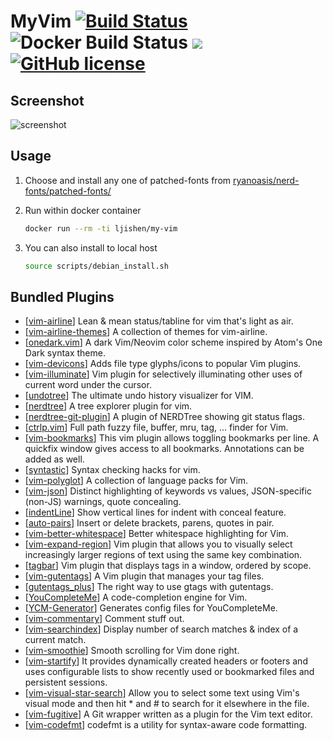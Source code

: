 # MyVim [![Build Status](https://travis-ci.com/ljishen/MyVim.svg?branch=master)](https://travis-ci.com/ljishen/MyVim) ![Docker Build Status](https://img.shields.io/docker/build/ljishen/my-vim) [![](https://images.microbadger.com/badges/version/ljishen/my-vim:1.3.svg)](https://microbadger.com/images/ljishen/my-vim:1.3) [![GitHub license](https://img.shields.io/github/license/ljishen/MyVim)](https://github.com/ljishen/MyVim/blob/master/LICENSE)

## Screenshot

![screenshot](https://user-images.githubusercontent.com/468515/71551293-d3004700-2998-11ea-8b9b-54cb4f062966.png)


## Usage

1. Choose and install any one of patched-fonts from [ryanoasis/nerd-fonts/patched-fonts/](https://github.com/ryanoasis/nerd-fonts/tree/master/patched-fonts)

2. Run within docker container
   ```bash
   docker run --rm -ti ljishen/my-vim
   ```

3. You can also install to local host
   ```bash
   source scripts/debian_install.sh
   ```


## Bundled Plugins

- [[vim-airline](https://github.com/vim-airline/vim-airline)] Lean & mean status/tabline for vim that's light as air.
- [[vim-airline-themes](https://github.com/vim-airline/vim-airline-themes)] A collection of themes for vim-airline.
- [[onedark.vim](https://github.com/joshdick/onedark.vim)] A dark Vim/Neovim color scheme inspired by Atom's One Dark syntax theme.
- [[vim-devicons](https://github.com/ryanoasis/vim-devicons)] Adds file type glyphs/icons to popular Vim plugins.
- [[vim-illuminate](https://github.com/RRethy/vim-illuminate)] Vim plugin for selectively illuminating other uses of current word under the cursor.
- [[undotree](https://github.com/mbbill/undotree)] The ultimate undo history visualizer for VIM.
- [[nerdtree](https://github.com/scrooloose/nerdtree)] A tree explorer plugin for vim.
- [[nerdtree-git-plugin](https://github.com/Xuyuanp/nerdtree-git-plugin)] A plugin of NERDTree showing git status flags.
- [[ctrlp.vim](https://github.com/ctrlpvim/ctrlp.vim)] Full path fuzzy file, buffer, mru, tag, ... finder for Vim.
- [[vim-bookmarks](https://github.com/MattesGroeger/vim-bookmarks)] This vim plugin allows toggling bookmarks per line. A quickfix window gives access to all bookmarks. Annotations can be added as well.
- [[syntastic](https://github.com/vim-syntastic/syntastic)] Syntax checking hacks for vim.
- [[vim-polyglot](https://github.com/sheerun/vim-polyglot)] A collection of language packs for Vim.
- [[vim-json](https://github.com/elzr/vim-json)] Distinct highlighting of keywords vs values, JSON-specific (non-JS) warnings, quote concealing.
- [[indentLine](https://github.com/Yggdroot/indentLine)] Show vertical lines for indent with conceal feature.
- [[auto-pairs](https://github.com/jiangmiao/auto-pairs)] Insert or delete brackets, parens, quotes in pair.
- [[vim-better-whitespace](https://github.com/ntpeters/vim-better-whitespace)] Better whitespace highlighting for Vim.
- [[vim-expand-region](https://github.com/terryma/vim-expand-region)] Vim plugin that allows you to visually select increasingly larger regions of text using the same key combination.
- [[tagbar](https://github.com/majutsushi/tagbar)] Vim plugin that displays tags in a window, ordered by scope.
- [[vim-gutentags](https://github.com/ludovicchabant/vim-gutentags)] A Vim plugin that manages your tag files.
- [[gutentags_plus](https://github.com/skywind3000/gutentags_plus)] The right way to use gtags with gutentags.
- [[YouCompleteMe](https://github.com/Valloric/YouCompleteMe)] A code-completion engine for Vim.
- [[YCM-Generator](https://github.com/rdnetto/YCM-Generator)] Generates config files for YouCompleteMe.
- [[vim-commentary](https://github.com/tpope/vim-commentary)] Comment stuff out.
- [[vim-searchindex](https://github.com/google/vim-searchindex)] Display number of search matches & index of a current match.
- [[vim-smoothie](https://github.com/psliwka/vim-smoothie)] Smooth scrolling for Vim done right.
- [[vim-startify](https://github.com/mhinz/vim-startify)] It provides dynamically created headers or footers and uses configurable lists to show recently used or bookmarked files and persistent sessions.
- [[vim-visual-star-search](https://github.com/nelstrom/vim-visual-star-search)] Allow you to select some text using Vim's visual mode and then hit *
and # to search for it elsewhere in the file.
- [[vim-fugitive](https://github.com/tpope/vim-fugitive)] A Git wrapper written as a plugin for the Vim text editor.
- [[vim-codefmt](https://github.com/google/vim-codefmt)] codefmt is a utility for syntax-aware code formatting.
